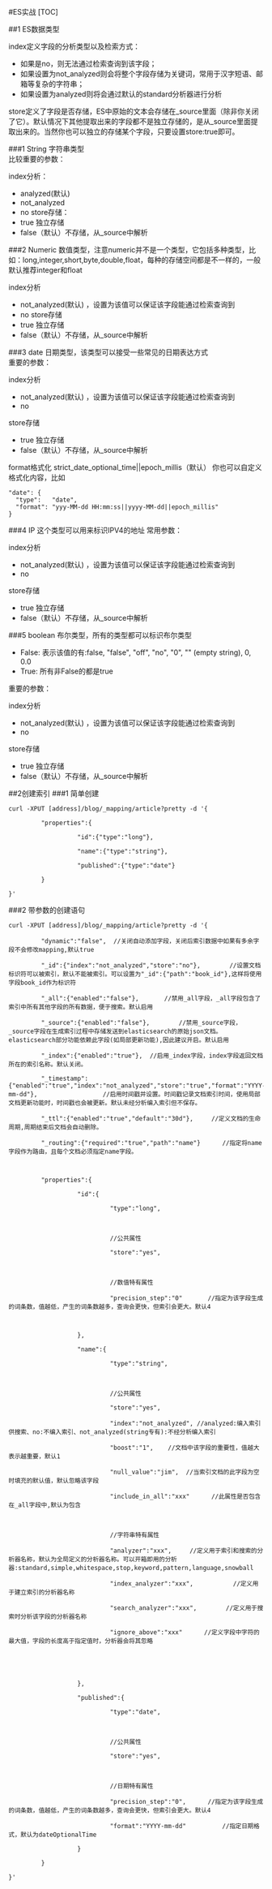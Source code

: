 #ES实战
[TOC]

##1 ES数据类型

index定义字段的分析类型以及检索方式：
- 如果是no，则无法通过检索查询到该字段；
- 如果设置为not_analyzed则会将整个字段存储为关键词，常用于汉字短语、邮箱等复杂的字符串；
- 如果设置为analyzed则将会通过默认的standard分析器进行分析

store定义了字段是否存储，ES中原始的文本会存储在_source里面（除非你关闭了它）。默认情况下其他提取出来的字段都不是独立存储的，是从_source里面提取出来的。当然你也可以独立的存储某个字段，只要设置store:true即可。

###1 String
字符串类型  
比较重要的参数：

index分析：
- analyzed(默认)
- not_analyzed
- no
store存储：
- true 独立存储
- false（默认）不存储，从_source中解析

###2 Numeric
数值类型，注意numeric并不是一个类型，它包括多种类型，比如：long,integer,short,byte,double,float，每种的存储空间都是不一样的，一般默认推荐integer和float  

index分析
- not_analyzed(默认) ，设置为该值可以保证该字段能通过检索查询到
- no
store存储
- true 独立存储
- false（默认）不存储，从_source中解析

###3 date
日期类型，该类型可以接受一些常见的日期表达方式  
重要的参数：

index分析
- not_analyzed(默认) ，设置为该值可以保证该字段能通过检索查询到
- no

store存储
- true 独立存储
- false（默认）不存储，从_source中解析

format格式化
strict_date_optional_time||epoch_millis（默认）
你也可以自定义格式化内容，比如
~~~
"date": {
  "type":   "date",
  "format": "yyy-MM-dd HH:mm:ss||yyyy-MM-dd||epoch_millis"
}
~~~

###4 IP
这个类型可以用来标识IPV4的地址
常用参数：

index分析
- not_analyzed(默认) ，设置为该值可以保证该字段能通过检索查询到
- no

store存储
- true 独立存储
- false（默认）不存储，从_source中解析

###5 boolean
布尔类型，所有的类型都可以标识布尔类型
- False: 表示该值的有:false, "false", "off", "no", "0", "" (empty string), 0, 0.0
- True: 所有非False的都是true

重要的参数：

index分析
- not_analyzed(默认) ，设置为该值可以保证该字段能通过检索查询到
- no

store存储
- true 独立存储
- false（默认）不存储，从_source中解析

##2创建索引
###1 简单创建
~~~
curl -XPUT [address]/blog/_mapping/article?pretty -d '{

         "properties":{

                   "id":{"type":"long"},

                   "name":{"type":"string"},

                   "published":{"type":"date"}

         }

}'
~~~
###2 带参数的创建语句
~~~
curl -XPUT [address]/blog/_mapping/article?pretty -d '{

         "dynamic":"false",  //关闭自动添加字段，关闭后索引数据中如果有多余字段不会修改mapping,默认true

         "_id":{"index":"not_analyzed","store":"no"},        //设置文档标识符可以被索引，默认不能被索引。可以设置为"_id":{"path":"book_id"},这样将使用字段book_id作为标识符

         "_all":{"enabled":"false"},       //禁用_all字段，_all字段包含了索引中所有其他字段的所有数据，便于搜索。默认启用

         "_source":{"enabled":"false"},        //禁用_source字段，_source字段在生成索引过程中存储发送到elasticsearch的原始json文档。elasticsearch部分功能依赖此字段(如局部更新功能),因此建议开启。默认启用

         "_index":{"enabled":"true"},  //启用_index字段，index字段返回文档所在的索引名称。默认关闭。

         "_timestamp":{"enabled":"true","index":"not_analyzed","store":"true","format":"YYYY-mm-dd"},                  //启用时间戳并设置。时间戳记录文档索引时间，使用局部文档更新功能时，时间戳也会被更新。默认未经分析编入索引但不保存。

         "_ttl":{"enabled":"true","default":"30d"},     //定义文档的生命周期,周期结束后文档会自动删除。

         "_routing":{"required":"true","path":"name"}      //指定将name字段作为路由，且每个文档必须指定name字段。

        

         "properties":{

                   "id":{

                            "type":"long",

                           

                            //公共属性

                            "store":"yes",

                           

                            //数值特有属性

                            "precision_step":"0"       //指定为该字段生成的词条数，值越低，产生的词条数越多，查询会更快，但索引会更大。默认4

                           

                   },

                   "name":{

                            "type":"string",

                           

                            //公共属性

                            "store":"yes",

                            "index":"not_analyzed", //analyzed:编入索引供搜索、no:不编入索引、not_analyzed(string专有):不经分析编入索引

                            "boost":"1",    //文档中该字段的重要性，值越大表示越重要，默认1

                            "null_value":"jim",  //当索引文档的此字段为空时填充的默认值，默认忽略该字段

                            "include_in_all":"xxx"      //此属性是否包含在_all字段中,默认为包含

                           

                            //字符串特有属性

                            "analyzer":"xxx",     //定义用于索引和搜索的分析器名称，默认为全局定义的分析器名称。可以开箱即用的分析器:standard,simple,whitespace,stop,keyword,pattern,language,snowball

                            "index_analyzer":"xxx",           //定义用于建立索引的分析器名称

                            "search_analyzer":"xxx",        //定义用于搜索时分析该字段的分析器名称

                            "ignore_above":"xxx"      //定义字段中字符的最大值，字段的长度高于指定值时，分析器会将其忽略

                           

                           

                   },

                   "published":{

                            "type":"date",

                           

                            //公共属性

                            "store":"yes",

                           

                            //日期特有属性

                            "precision_step":"0",      //指定为该字段生成的词条数，值越低，产生的词条数越多，查询会更快，但索引会更大。默认4

                            "format":"YYYY-mm-dd"          //指定日期格式，默认为dateOptionalTime

                   }

         }

}'
~~~

